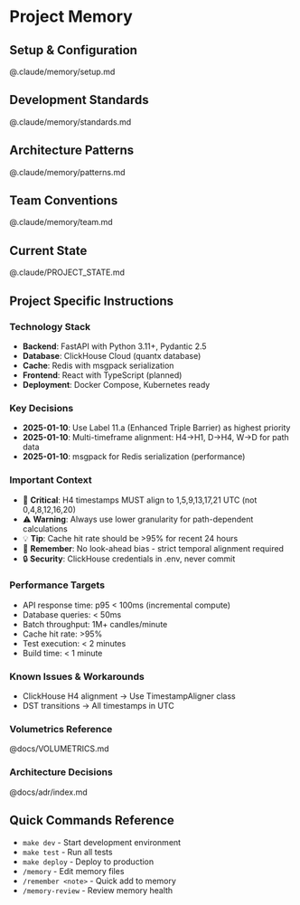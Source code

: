 # Project Memory

## Setup & Configuration
@.claude/memory/setup.md

## Development Standards
@.claude/memory/standards.md

## Architecture Patterns
@.claude/memory/patterns.md

## Team Conventions
@.claude/memory/team.md

## Current State
@.claude/PROJECT_STATE.md

## Project Specific Instructions

### Technology Stack
- **Backend**: FastAPI with Python 3.11+, Pydantic 2.5
- **Database**: ClickHouse Cloud (quantx database)
- **Cache**: Redis with msgpack serialization
- **Frontend**: React with TypeScript (planned)
- **Deployment**: Docker Compose, Kubernetes ready

### Key Decisions
- **2025-01-10**: Use Label 11.a (Enhanced Triple Barrier) as highest priority
- **2025-01-10**: Multi-timeframe alignment: H4→H1, D→H4, W→D for path data
- **2025-01-10**: msgpack for Redis serialization (performance)

### Important Context
- 🚨 **Critical**: H4 timestamps MUST align to 1,5,9,13,17,21 UTC (not 0,4,8,12,16,20)
- ⚠️ **Warning**: Always use lower granularity for path-dependent calculations
- 💡 **Tip**: Cache hit rate should be >95% for recent 24 hours
- 📌 **Remember**: No look-ahead bias - strict temporal alignment required
- 🔒 **Security**: ClickHouse credentials in .env, never commit

### Performance Targets
- API response time: p95 < 100ms (incremental compute)
- Database queries: < 50ms
- Batch throughput: 1M+ candles/minute
- Cache hit rate: >95%
- Test execution: < 2 minutes
- Build time: < 1 minute

### Known Issues & Workarounds
- ClickHouse H4 alignment → Use TimestampAligner class
- DST transitions → All timestamps in UTC

### Volumetrics Reference
@docs/VOLUMETRICS.md

### Architecture Decisions
@docs/adr/index.md

## Quick Commands Reference
- `make dev` - Start development environment
- `make test` - Run all tests
- `make deploy` - Deploy to production
- `/memory` - Edit memory files
- `/remember <note>` - Quick add to memory
- `/memory-review` - Review memory health
